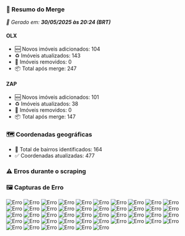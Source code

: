 ### 🔄 Resumo do Merge

_📅 Gerado em: **30/05/2025 às 20:24 (BRT)**_
#### OLX
- 🆕 Novos imóveis adicionados: 104
- ♻️ Imóveis atualizados: 143
- 🛑 Imóveis removidos: 0
- 📦 Total após merge: 247

#### ZAP
- 🆕 Novos imóveis adicionados: 101
- ♻️ Imóveis atualizados: 38
- 🛑 Imóveis removidos: 0
- 📦 Total após merge: 147

### 🗺️ Coordenadas geográficas
- 📍 Total de bairros identificados: 164
- ✅ Coordenadas atualizadas: 477

### ⚠️ Erros durante o scraping

### 🖼️ Capturas de Erro
![Erro](https://raw.githubusercontent.com/ApenasGabs/querocasa/5285f00e0e7033dc0618be7ad6b964105880581c/screenshots/debug_post_click_house-item-1.png)
![Erro](https://raw.githubusercontent.com/ApenasGabs/querocasa/5285f00e0e7033dc0618be7ad6b964105880581c/screenshots/debug_post_click_house-item-11.png)
![Erro](https://raw.githubusercontent.com/ApenasGabs/querocasa/5285f00e0e7033dc0618be7ad6b964105880581c/screenshots/debug_post_click_house-item-12.png)
![Erro](https://raw.githubusercontent.com/ApenasGabs/querocasa/5285f00e0e7033dc0618be7ad6b964105880581c/screenshots/debug_post_click_house-item-13.png)
![Erro](https://raw.githubusercontent.com/ApenasGabs/querocasa/5285f00e0e7033dc0618be7ad6b964105880581c/screenshots/debug_post_click_house-item-15.png)
![Erro](https://raw.githubusercontent.com/ApenasGabs/querocasa/5285f00e0e7033dc0618be7ad6b964105880581c/screenshots/debug_post_click_house-item-16.png)
![Erro](https://raw.githubusercontent.com/ApenasGabs/querocasa/5285f00e0e7033dc0618be7ad6b964105880581c/screenshots/debug_post_click_house-item-18.png)
![Erro](https://raw.githubusercontent.com/ApenasGabs/querocasa/5285f00e0e7033dc0618be7ad6b964105880581c/screenshots/debug_post_click_house-item-19.png)
![Erro](https://raw.githubusercontent.com/ApenasGabs/querocasa/5285f00e0e7033dc0618be7ad6b964105880581c/screenshots/debug_post_click_house-item-2.png)
![Erro](https://raw.githubusercontent.com/ApenasGabs/querocasa/5285f00e0e7033dc0618be7ad6b964105880581c/screenshots/debug_post_click_house-item-21.png)
![Erro](https://raw.githubusercontent.com/ApenasGabs/querocasa/5285f00e0e7033dc0618be7ad6b964105880581c/screenshots/debug_post_click_house-item-22.png)
![Erro](https://raw.githubusercontent.com/ApenasGabs/querocasa/5285f00e0e7033dc0618be7ad6b964105880581c/screenshots/debug_post_click_house-item-23.png)
![Erro](https://raw.githubusercontent.com/ApenasGabs/querocasa/5285f00e0e7033dc0618be7ad6b964105880581c/screenshots/debug_post_click_house-item-24.png)
![Erro](https://raw.githubusercontent.com/ApenasGabs/querocasa/5285f00e0e7033dc0618be7ad6b964105880581c/screenshots/debug_post_click_house-item-25.png)
![Erro](https://raw.githubusercontent.com/ApenasGabs/querocasa/5285f00e0e7033dc0618be7ad6b964105880581c/screenshots/debug_post_click_house-item-27.png)
![Erro](https://raw.githubusercontent.com/ApenasGabs/querocasa/5285f00e0e7033dc0618be7ad6b964105880581c/screenshots/debug_post_click_house-item-28.png)
![Erro](https://raw.githubusercontent.com/ApenasGabs/querocasa/5285f00e0e7033dc0618be7ad6b964105880581c/screenshots/debug_post_click_house-item-29.png)
![Erro](https://raw.githubusercontent.com/ApenasGabs/querocasa/5285f00e0e7033dc0618be7ad6b964105880581c/screenshots/debug_post_click_house-item-4.png)
![Erro](https://raw.githubusercontent.com/ApenasGabs/querocasa/5285f00e0e7033dc0618be7ad6b964105880581c/screenshots/debug_post_click_house-item-5.png)
![Erro](https://raw.githubusercontent.com/ApenasGabs/querocasa/5285f00e0e7033dc0618be7ad6b964105880581c/screenshots/debug_post_click_house-item-8.png)
![Erro](https://raw.githubusercontent.com/ApenasGabs/querocasa/5285f00e0e7033dc0618be7ad6b964105880581c/screenshots/debug_post_click_house-item-9.png)
![Erro](https://raw.githubusercontent.com/ApenasGabs/querocasa/5285f00e0e7033dc0618be7ad6b964105880581c/screenshots/debug_pre_click_house-item-1.png)
![Erro](https://raw.githubusercontent.com/ApenasGabs/querocasa/5285f00e0e7033dc0618be7ad6b964105880581c/screenshots/debug_pre_click_house-item-11.png)
![Erro](https://raw.githubusercontent.com/ApenasGabs/querocasa/5285f00e0e7033dc0618be7ad6b964105880581c/screenshots/debug_pre_click_house-item-12.png)
![Erro](https://raw.githubusercontent.com/ApenasGabs/querocasa/5285f00e0e7033dc0618be7ad6b964105880581c/screenshots/debug_pre_click_house-item-13.png)
![Erro](https://raw.githubusercontent.com/ApenasGabs/querocasa/5285f00e0e7033dc0618be7ad6b964105880581c/screenshots/debug_pre_click_house-item-15.png)
![Erro](https://raw.githubusercontent.com/ApenasGabs/querocasa/5285f00e0e7033dc0618be7ad6b964105880581c/screenshots/debug_pre_click_house-item-16.png)
![Erro](https://raw.githubusercontent.com/ApenasGabs/querocasa/5285f00e0e7033dc0618be7ad6b964105880581c/screenshots/debug_pre_click_house-item-18.png)
![Erro](https://raw.githubusercontent.com/ApenasGabs/querocasa/5285f00e0e7033dc0618be7ad6b964105880581c/screenshots/debug_pre_click_house-item-19.png)
![Erro](https://raw.githubusercontent.com/ApenasGabs/querocasa/5285f00e0e7033dc0618be7ad6b964105880581c/screenshots/debug_pre_click_house-item-2.png)
![Erro](https://raw.githubusercontent.com/ApenasGabs/querocasa/5285f00e0e7033dc0618be7ad6b964105880581c/screenshots/debug_pre_click_house-item-21.png)
![Erro](https://raw.githubusercontent.com/ApenasGabs/querocasa/5285f00e0e7033dc0618be7ad6b964105880581c/screenshots/debug_pre_click_house-item-22.png)
![Erro](https://raw.githubusercontent.com/ApenasGabs/querocasa/5285f00e0e7033dc0618be7ad6b964105880581c/screenshots/debug_pre_click_house-item-23.png)
![Erro](https://raw.githubusercontent.com/ApenasGabs/querocasa/5285f00e0e7033dc0618be7ad6b964105880581c/screenshots/debug_pre_click_house-item-24.png)
![Erro](https://raw.githubusercontent.com/ApenasGabs/querocasa/5285f00e0e7033dc0618be7ad6b964105880581c/screenshots/debug_pre_click_house-item-25.png)
![Erro](https://raw.githubusercontent.com/ApenasGabs/querocasa/5285f00e0e7033dc0618be7ad6b964105880581c/screenshots/debug_pre_click_house-item-27.png)
![Erro](https://raw.githubusercontent.com/ApenasGabs/querocasa/5285f00e0e7033dc0618be7ad6b964105880581c/screenshots/debug_pre_click_house-item-28.png)
![Erro](https://raw.githubusercontent.com/ApenasGabs/querocasa/5285f00e0e7033dc0618be7ad6b964105880581c/screenshots/debug_pre_click_house-item-29.png)
![Erro](https://raw.githubusercontent.com/ApenasGabs/querocasa/5285f00e0e7033dc0618be7ad6b964105880581c/screenshots/debug_pre_click_house-item-4.png)
![Erro](https://raw.githubusercontent.com/ApenasGabs/querocasa/5285f00e0e7033dc0618be7ad6b964105880581c/screenshots/debug_pre_click_house-item-5.png)
![Erro](https://raw.githubusercontent.com/ApenasGabs/querocasa/5285f00e0e7033dc0618be7ad6b964105880581c/screenshots/debug_pre_click_house-item-8.png)
![Erro](https://raw.githubusercontent.com/ApenasGabs/querocasa/5285f00e0e7033dc0618be7ad6b964105880581c/screenshots/debug_pre_click_house-item-9.png)
![Erro](https://raw.githubusercontent.com/ApenasGabs/querocasa/5285f00e0e7033dc0618be7ad6b964105880581c/screenshots/erro_olx_30_de_maio_de_2025_às_16-43-53.png)
![Erro](https://raw.githubusercontent.com/ApenasGabs/querocasa/5285f00e0e7033dc0618be7ad6b964105880581c/screenshots/erro_zap_pagina_10_30-05-2025-_16-55.png)
![Erro](https://raw.githubusercontent.com/ApenasGabs/querocasa/5285f00e0e7033dc0618be7ad6b964105880581c/screenshots/erro_zap_pagina_3_30-05-2025-_16-47.png)
![Erro](https://raw.githubusercontent.com/ApenasGabs/querocasa/5285f00e0e7033dc0618be7ad6b964105880581c/screenshots/erro_zap_pagina_5_30-05-2025-_16-49.png)
